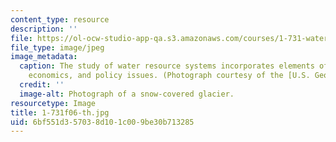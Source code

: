 ```yaml
---
content_type: resource
description: ''
file: https://ol-ocw-studio-app-qa.s3.amazonaws.com/courses/1-731-water-resource-systems-fall-2006/6bf551d357038d101c009be30b713285_1-731f06-th.jpg
file_type: image/jpeg
image_metadata:
  caption: The study of water resource systems incorporates elements of hydrology,
    economics, and policy issues. (Photograph courtesy of the [U.S. Geological Survey](http://www.usgs.gov/).)
  credit: ''
  image-alt: Photograph of a snow-covered glacier.
resourcetype: Image
title: 1-731f06-th.jpg
uid: 6bf551d3-5703-8d10-1c00-9be30b713285
---
```


